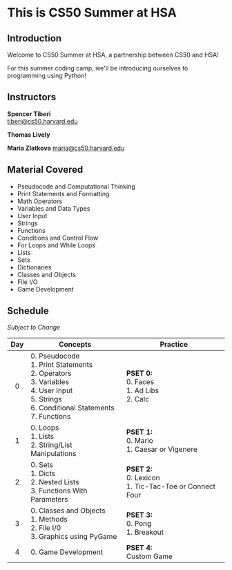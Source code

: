 # This is CS50 Summer at HSA

## Introduction

Welcome to CS50 Summer at HSA, a partnership between CS50 and HSA!

For this summer coding camp, we'll be introducing ourselves to programming using Python!

## Instructors

**Spencer Tiberi** <br>
[tiberi@cs50.harvard.edu](mailto:tiberi@cs50.harvard.edu)

**Thomas Lively**

**Maria Zlatkova**
[maria@cs50.harvard.edu](mailto:maria@cs50.harvard.edu)

## Material Covered

- Pseudocode and Computational Thinking
- Print Statements and Formatting
- Math Operators
- Variables and Data Types
- User Input
- Strings
- Functions
- Conditions and Control Flow
- For Loops and While Loops
- Lists
- Sets
- Dictionaries
- Classes and Objects
- File I/O
- Game Development

## Schedule
*Subject to Change*

|Day| Concepts | Practice |
|:--:|--|--|
|0| 0. Pseudocode <br> 1. Print Statements <br> 2. Operators <br> 3. Variables <br> 4. User Input <br> 5. Strings <br> 6. Conditional Statements <br> 7. Functions | **PSET 0:** <br> 0. Faces <br> 1. Ad Libs <br> 2. Calc |
|1| 0. Loops <br> 1. Lists <br> 2. String/List Manipulations | **PSET 1:** <br> 0. Mario <br> 1. Caesar or Vigenere <br> |
|2| 0. Sets <br> 1. Dicts <br> 2. Nested Lists <br> 3. Functions With Parameters | **PSET 2:** <br> 0. Lexicon <br> 1. Tic-Tac-Toe or Connect Four |
|3| 0. Classes and Objects <br> 1. Methods <br> 2. File I/0 <br> 3. Graphics using PyGame | **PSET 3:** <br> 0. Pong <br> 1. Breakout |
|4| 0. Game Development | **PSET 4:** <br> Custom Game |
